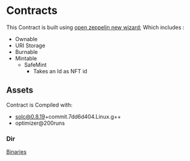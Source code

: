 # Contracts
This Contract is built using [open zeppelin new wizard](https://wizard.openzeppelin.com/);
Which includes :
- Ownable
- URI Storage
- Burnable
- Mintable
  - SafeMint
    - Takes an Id as NFT id

## Assets
Contract is Compiled with:
- solc@0.8.19+commit.7dd6d404.Linux.g++
- optimizer@200runs

### Dir
[Binaries](bin/)
